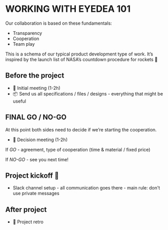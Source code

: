 # WORKING WITH EYEDEA 101 

Our collaboration is based on these fundamentals: 

- Transparency
- Cooperation
- Team play

This is a schema of our typical product development type of work. It’s inspired by the launch list of NASA’s countdown procedure for rockets 🚀

## Before the project

- 📅 Initial meeting (1-2h) 
- 📦 Send us all specifications / files / designs - everything that might be useful 

## FINAL GO / NO-GO

At this point both sides need to decide if we’re starting the cooperation. 

- 📅 Decision meeting (1-2h)

If *GO* - agreement, type of cooperation (time & material / fixed price) 

If *NO-GO* - see you next time!


## Project kickoff 🚀

- Slack channel setup - all communication goes there - main rule: don't use private messages 


## After project

- 📅 Project retro
